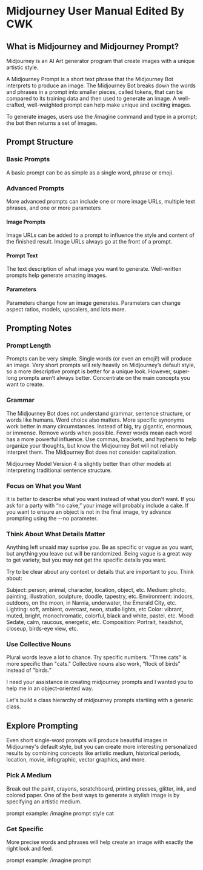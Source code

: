 # Midjourney User Manual Edited By CWK

## What is Midjourney and Midjourney Prompt?

Midjourney is an AI Art generator program that create images with a unique artistic style.

A Midjourney Prompt is a short text phrase that the Midjourney Bot interprets to produce an image. The Midjourney Bot breaks down the words and phrases in a prompt into smaller pieces, called tokens, that can be compared to its training data and then used to generate an image. A well-crafted, well-weighted prompt can help make unique and exciting images.

To generate images, users use the /imagine command and type in a prompt; the bot then returns a set of images. 

## Prompt Structure

### Basic Prompts

A basic prompt can be as simple as a single word, phrase or emoji.

### Advanced Prompts

More advanced prompts can include one or more image URLs, multiple text phrases, and one or more parameters

#### Image Prompts

Image URLs can be added to a prompt to influence the style and content of the finished result. Image URLs always go at the front of a prompt.

#### Prompt Text

The text description of what image you want to generate. Well-written prompts help generate amazing images.

#### Parameters

Parameters change how an image generates. Parameters can change aspect ratios, models, upscalers, and lots more. 

## Prompting Notes

### Prompt Length

Prompts can be very simple. Single words (or even an emoji!) will produce an image. Very short prompts will rely heavily on Midjourney’s default style, so a more descriptive prompt is better for a unique look. However, super-long prompts aren’t always better. Concentrate on the main concepts you want to create.

### Grammar

The Midjourney Bot does not understand grammar, sentence structure, or words like humans. Word choice also matters. More specific synonyms work better in many circumstances. Instead of big, try gigantic, enormous, or immense. Remove words when possible. Fewer words mean each word has a more powerful influence. Use commas, brackets, and hyphens to help organize your thoughts, but know the Midjourney Bot will not reliably interpret them. The Midjourney Bot does not consider capitalization.

Midjourney Model Version 4 is slightly better than other models at interpreting traditional sentence structure.

### Focus on What you Want

It is better to describe what you want instead of what you don’t want. If you ask for a party with “no cake,” your image will probably include a cake. If you want to ensure an object is not in the final image, try advance prompting using the --no parameter.

### Think About What Details Matter

Anything left unsaid may suprise you. Be as specific or vague as you want, but anything you leave out will be randomized. Being vague is a great way to get variety, but you may not get the specific details you want.

Try to be clear about any context or details that are important to you. Think about:

Subject: person, animal, character, location, object, etc.
Medium: photo, painting, illustration, sculpture, doodle, tapestry, etc.
Environment: indoors, outdoors, on the moon, in Narnia, underwater, the Emerald City, etc.
Lighting: soft, ambient, overcast, neon, studio lights, etc
Color: vibrant, muted, bright, monochromatic, colorful, black and white, pastel, etc.
Mood: Sedate, calm, raucous, energetic, etc.
Composition: Portrait, headshot, closeup, birds-eye view, etc.

### Use Collective Nouns

Plural words leave a lot to chance. Try specific numbers. "Three cats" is more specific than "cats." Collective nouns also work, “flock of birds” instead of "birds.”

I need your assistance in creating midjourney prompts and I wanted you to help me in an object-oriented way.

Let's build a class hierarchy of midjourney prompts startiing with a generic class.

## Explore Prompting

Even short single-word prompts will produce beautiful images in Midjourney's default style, but you can create more interesting personalized results by combining concepts like artistic medium, historical periods, location, movie, infographic, vector graphics, and more.

### Pick A Medium

Break out the paint, crayons, scratchboard, printing presses, glitter, ink, and colored paper. One of the best ways to generate a stylish image is by specifying an artistic medium.

prompt example: /imagine prompt <any art style> style cat

### Get Specific

More precise words and phrases will help create an image with exactly the right look and feel.

prompt example: /imagine prompt <style> sketch of a cat

### Time Travel

Different eras have distinct visual styles.

prompt example: /imagine prompt <decade> cat illustration

### Emote

Use emotion words to give characters personality.

prompt example: /imagine prompt <emotion> cat

### Get Colorful

A full spectrum of possibilities.

prompt example: /imagine prompt <color word> colored cat

### Enviromental Exploration

Different environments can set unique moods.

prompt example: /imagine prompt <location> cat

## Parameter List

Parameters are options added to a prompt that change how an image generates. Parameters can change an image's Aspect Ratios, switch between Midjourney Model Versions, change which Upscaler is used, and lots more.

Parameters are always added to the end of a prompt. You can add multiple parameters to each prompt.

### Basic Parameters

Aspect Ratios

--aspect, or --ar Change the aspect ratio of a generation.

Chaos

--chaos <number 0–100> Change how varied the results will be. Higher values produce more unusual and unexpected generations.

No

--no Negative prompting, --no plants would try to remove plants from the image.

Quality

--quality <.25, .5, 1, or 2>, or --q <.25, .5, 1, or 2> How much rendering quality time you want to spend. The default value is 1. Higher values cost more and lower values cost less.

Seed

--seed <integer between 0–4294967295> The Midjourney bot uses a seed number to create a field of visual noise, like television static, as a starting point to generate the initial image grids. Seed numbers are generated randomly for each image but can be specified with the --seed or --sameseed parameter. Using the same seed number and prompt will produce similar ending images.

Stop

--stop <integer between 10–100> Use the --stop parameter to finish a Job partway through the process. Stopping a Job at an earlier percentage can create blurrier, less detailed results.

Style

--style <4a, 4b or 4c> Switch between versions of the Midjourney Model Version 4

Stylize

--stylize <number>, or --s <number> parameter influences how strongly Midjourney's default aesthetic style is applied to Jobs.

Uplight

--uplight Use an alternative "light" upscaler when selecting the U buttons. The results are closer to the original grid image. The upscaled image is less detailed and smoother.

Upbeta

--upbeta Use an alternative beta upscaler when selecting the U buttons. The results are closer to the original grid image. The upscaled image has significantly fewer added details.

## Aspect Ratios

The --aspect or --ar parameter changes the aspect ratio of the generated image. An aspect ratio is the width-to-height ratio of an image. It is typically expressed as two numbers separated by a colon, such as 7:4 or 4:3.

A square image has equal width and height, described as a 1:1 aspect ratio. The image could be 1000px × 1000px, or 1500px × 1500px, and the aspect ratio would still be 1:1. A computer screen might have a ratio of 16:10. The width is 1.6 times longer than the height. So the image could be 1600px × 1000px, 4000px × 2000px, 320px x 200px, etc.

The default aspect ratio is 1:1.

--aspect must use whole numbers. Use 139:100 instead of 1.39:1.

The aspect ratio impacts the shape and composition of a generated image.

Some aspect ratios may be slightly changed when upscaling.

### Common Midjourney Aspect Ratios

--aspect 1:1 Default aspect ratio.
--aspect 5:4 Common frame and print ratio.
--aspect 3:2 Common in print photography.
--aspect 7:4 Close to HD TV screens and smartphone screens.

## How to Change the Aspect Ratio

### Use Aspect Ratio Parameters

Add --aspect <value>:<value>, or --ar <value>:<value> to the end of your prompt.

## Seeds
 
 The Midjourney bot uses a seed number to create a field of visual noise, like television static, as a starting point to generate the initial image grids. Seed numbers are generated randomly for each image but can be specified with the --seed or --sameseed parameter. Using the same seed number and prompt will produce similar ending images.

--seed accepts whole numbers 0–4294967295.
--seed values only influence the initial image grid.
--seed values Model Versions 1, 2, 3, test, and testp are non-deterministic and will produce similar, not identical, images.

Using the same prompt+seed+parameters in Model Versions 4, 5 and niji will produce identical images.

### Seed Parameter

If no Seed is specified, Midjourney will use a randomly generated seed number, producing a wide variety of options each time a prompt is used.

### Sameseed Parameter

--seed values create a single large random noise field applied across all images in the initial grid. When --sameseed is specified, all images in the initial grid use the same starting noise and will produce very similar generated images.

--sameseed accepts whole numbers 0–4294967295.
--sameseed is only compatible with Model Versions 1, 2, 3, test, and testp.

### How To Change Seed Numbers

Use the --seed or --sameseed Parameter.

Add --seed <value> or --sameseed <value> to the end of your prompt.


## Stylize

This Midjourney Bot has been trained to produce images that favor artistic color, composition, and forms. The --stylize or --s parameter influences how strongly this training is applied. Low stylization values produce images that closely match the prompt but are less artistic. High stylization values create images that are very artistic but less connected to the prompt.

--stylize's default value is 100 and accepts integer values 0–1000.

### How to Switch Stylization Values

Add --stylize <value> or --s <value> to the end of your prompt.

## Tile
 
The --tile parameter generates images that can be used as repeating tiles to create seamless patterns for fabrics, wallpapers and textures.
--tile works with Model Versions 1, 2, 3 and 5.
-
-tile only generates a single tile. Use a pattern making tool like this Seamless Pattern Checker to see the tile repeat.

### How to Use the Tile Parameter

Add --tile to the end of your prompt.
